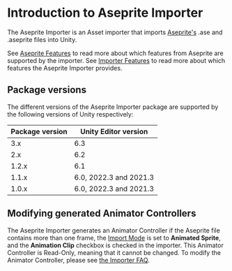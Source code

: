 # Introduction to Aseprite Importer

The Aseprite Importer is an Asset importer that imports [Aseprite's](https://www.aseprite.org/) .ase and .aseprite files into Unity.

See [Aseprite Features](AsepriteFeatures) to read more about which features from Aseprite are supported by the importer. See [Importer Features](ImporterFeatures) to read more about which features the Aseprite Importer provides.

## Package versions

The different versions of the Aseprite Importer package are supported by the following versions of Unity respectively:

Package version  | Unity Editor version
--|--
3.x |  6.3
2.x |  6.2
1.2.x |  6.1
1.1.x  |  6.0, 2022.3 and 2021.3
1.0.x  |  6.0, 2022.3 and 2021.3

## Modifying generated Animator Controllers

The Aseprite Importer generates an Animator Controller if the Aseprite file contains more than one frame, the [Import Mode](ImporterFeatures#general) is set to **Animated Sprite**, and the **Animation Clip** checkbox is checked in the importer. This Animator Controller is Read-Only, meaning that it cannot be changed. To modify the Animator Controller, please see [the Importer FAQ](ImporterFAQ#how-to-make-changes-to-an-animator-controller).
